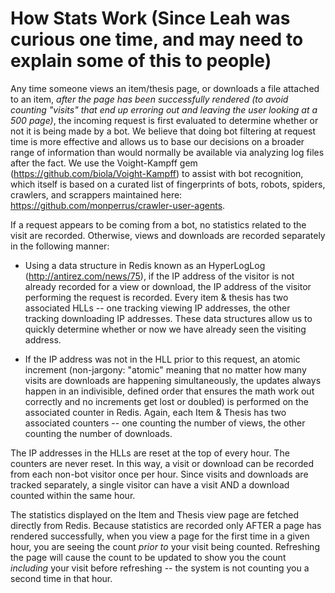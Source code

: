 How Stats Work (Since Leah was curious one time, and may need to explain some of this to people)
=================================================================================================

Any time someone views an item/thesis page, or downloads a file attached to an item, _after the page has been successfully rendered (to avoid counting "visits" that end up erroring out and leaving the user looking at a 500 page)_, the incoming request is first evaluated to determine whether or not it is being made by a bot. We believe that doing bot filtering at request time is more effective and allows us to base our decisions on a broader range of information than would normally be available via analyzing log files after the fact. We use the Voight-Kampff gem (https://github.com/biola/Voight-Kampff) to assist with bot recognition, which itself is based on a curated list of fingerprints of bots, robots, spiders, crawlers, and scrappers maintained here: https://github.com/monperrus/crawler-user-agents.

If a request appears to be coming from a bot, no statistics related to the visit are recorded. Otherwise, views and downloads are recorded separately in the following manner:

* Using a data structure in Redis known as an HyperLogLog (http://antirez.com/news/75), if the IP address of the visitor is not already recorded for a view or download, the IP address of the visitor performing the request is recorded. Every item & thesis has two associated HLLs -- one tracking viewing IP addresses, the other tracking downloading IP addresses. These data structures allow us to quickly determine whether or now we have already seen the visiting address.

* If the IP address was not in the HLL prior to this request, an atomic increment (non-jargony: "atomic" meaning that no matter how many visits are downloads are happening simultaneously, the updates always happen in an indivisible, defined order that ensures the math work out correctly and no increments get lost or doubled) is performed on the associated counter in Redis. Again, each Item & Thesis has two associated counters -- one counting the number of views, the other counting the number of downloads.

The IP addresses in the HLLs are reset at the top of every hour. The counters are never reset. In this way, a visit or download can be recorded from each non-bot visitor once per hour. Since visits and downloads are tracked separately, a single visitor can have a visit AND a download counted within the same hour.

The statistics displayed on the Item and Thesis view page are fetched directly from Redis. Because statistics are recorded only AFTER a page has rendered successfully, when you view a page for the first time in a given hour, you are seeing the count *prior to* your visit being counted. Refreshing the page will cause the count to be updated to show you the count _including_ your visit before refreshing -- the system is not counting you a second time in that hour.
